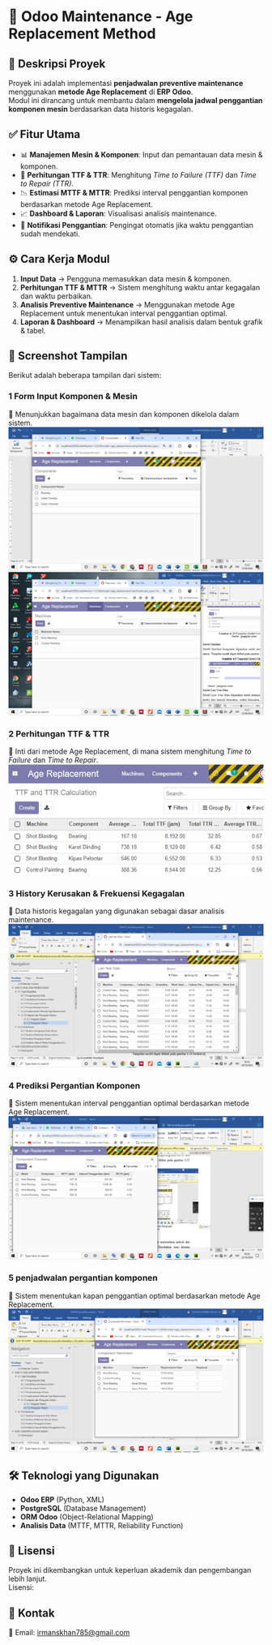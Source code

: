 # 🚀 Odoo Maintenance - Age Replacement Method

## 📌 Deskripsi Proyek

Proyek ini adalah implementasi **penjadwalan preventive maintenance** menggunakan **metode Age Replacement** di **ERP Odoo**.  
Modul ini dirancang untuk membantu dalam **mengelola jadwal penggantian komponen mesin** berdasarkan data historis kegagalan.

## ✅ Fitur Utama

- 📊 **Manajemen Mesin & Komponen**: Input dan pemantauan data mesin & komponen.
- 🔢 **Perhitungan TTF & TTR**: Menghitung *Time to Failure (TTF)* dan *Time to Repair (TTR)*.
- 📉 **Estimasi MTTF & MTTR**: Prediksi interval penggantian komponen berdasarkan metode Age Replacement.
- 📈 **Dashboard & Laporan**: Visualisasi analisis maintenance.
- 🔔 **Notifikasi Penggantian**: Pengingat otomatis jika waktu penggantian sudah mendekati.

## ⚙️ Cara Kerja Modul

1. **Input Data** → Pengguna memasukkan data mesin & komponen.
2. **Perhitungan TTF & MTTR** → Sistem menghitung waktu antar kegagalan dan waktu perbaikan.
3. **Analisis Preventive Maintenance** → Menggunakan metode Age Replacement untuk menentukan interval penggantian optimal.
4. **Laporan & Dashboard** → Menampilkan hasil analisis dalam bentuk grafik & tabel.

## 📸 Screenshot Tampilan

Berikut adalah beberapa tampilan dari sistem:

### **1 Form Input Komponen & Mesin**
📌 Menunjukkan bagaimana data mesin dan komponen dikelola dalam sistem.  
![input komponen](screenshots/komponen.png)
![input mesin](screenshots/mesin.png)

### **2 Perhitungan TTF & TTR**
📌 Inti dari metode Age Replacement, di mana sistem menghitung *Time to Failure* dan *Time to Repair*.  
![Perhitungan TTF TTR](screenshots/ttf_ttr.png)

### **3 History Kerusakan & Frekuensi Kegagalan**
📌 Data historis kegagalan yang digunakan sebagai dasar analisis maintenance.  
![History Kerusakan](screenshots/history.png)

### **4 Prediksi Pergantian Komponen**
📌 Sistem menentukan interval penggantian optimal berdasarkan metode Age Replacement.  
![Prediksi Pergantian](screenshots/prediksi.png)

### **5 penjadwalan pergantian komponen**
📌 Sistem menentukan kapan penggantian optimal berdasarkan metode Age Replacement.  
![Prediksi Pergantian](screenshots/penjadwalan.png)

## 🛠️ Teknologi yang Digunakan

- **Odoo ERP** (Python, XML)
- **PostgreSQL** (Database Management)
- **ORM Odoo** (Object-Relational Mapping)
- **Analisis Data** (MTTF, MTTR, Reliability Function)

## 📜 Lisensi
Proyek ini dikembangkan untuk keperluan akademik dan pengembangan lebih lanjut.  
Lisensi: 

## 📩 Kontak

📧 Email: irmanskhan785@gmail.com
